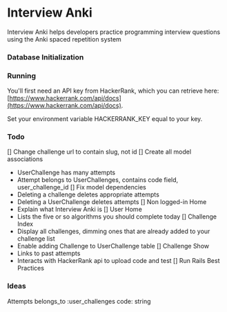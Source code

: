 # Interview Anki

Interview Anki helps developers practice programming interview questions using the Anki spaced repetition system

### Database Initialization

### Running

You'll first need an API key from HackerRank, which you can retrieve here: [https://www.hackerrank.com/api/docs](https://www.hackerrank.com/api/docs).

Set your environment variable HACKERRANK\_KEY equal to your key.

### Todo

[] Change challenge url to contain slug, not id
[] Create all model associations
  * UserChallenge has many attempts
  * Attempt belongs to UserChallenges, contains code field, user_challenge_id
[] Fix model dependencies
  * Deleting a challenge deletes appropriate attempts
  * Deleting a UserChallenge deletes attempts
[] Non logged-in Home
  * Explain what Interview Anki is
[] User Home
  * Lists the five or so algorithms you should complete today
[] Challenge Index
  * Display all challenges, dimming ones that are already added to your challenge list
  * Enable adding Challenge to UserChallenge table
[] Challenge Show
  * Links to past attempts
  * Interacts with HackerRank api to upload code and test
[] Run Rails Best Practices

### Ideas

Attempts
  belongs_to :user_challenges
  code: string
